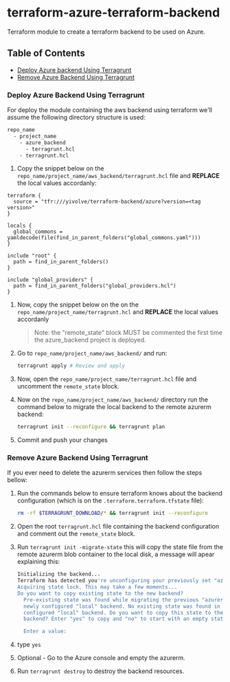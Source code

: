 # terraform-azure-terraform-backend

Terraform module to create a terraform backend to be used on Azure.

## Table of Contents

- [Deploy Azure backend Using Terragrunt](#deploy-azure-backend-using-terragrunt)
- [Remove Azure Backend Using Terragrunt](#remove-azure-backend-using-terragrunt)

### Deploy Azure Backend Using Terragrunt

For deploy the module containing the aws backend using terraform we'll assume the following directory structure is used:

```bash
repo_name
  - project_name
    - azure_backend
      - terragrunt.hcl
    - terragrunt.hcl
```

1. Copy the snippet below on the `repo_name/project_name/aws_backend/terragrunt.hcl` file and **REPLACE** the local values accordanly:

  ```hcl
  terraform {
    source = "tfr:///yivolve/terraform-backend/azure?version=<tag version>"
  }

  locals {
    global_commons = yamldecode(file(find_in_parent_folders("global_commons.yaml")))
  }

  include "root" {
    path = find_in_parent_folders()
  }

  include "global_providers" {
    path = find_in_parent_folders("global_providers.hcl")
  }
  ```

1. Now, copy the snippet below on the on the `repo_name/project_name/terragrunt.hcl` and **REPLACE** the local values accordanly
    > Note: the "remote_state" block MUST be commented the first time the azure_backend project is deployed.

1. Go to `repo_name/project_name/aws_backend/` and run:

    ```bash
    terragrunt apply # Review and apply
    ```

1. Now, open the `repo_name/project_name/terragrunt.hcl` file and uncomment the `remote_state` block.

1. Now on the `repo_name/project_name/aws_backend/` directory run the command below to migrate the local backend to the remote azurerm backend:

    ```bash
    terragrunt init --reconfigure && terragrunt plan
    ```

1. Commit and push your changes

### Remove Azure Backend Using Terragrunt

If you ever need to delete the azurerm services then follow the steps bellow:

1. Run the commands below to ensure terraform knows about the backend configuration (which is on the `.terraform.terraform.tfstate` file):

    ```bash
    rm -rf $TERRAGRUNT_DOWNLOAD/* && terragrunt init --reconfigure
    ```

1. Open the root `terragrunt.hcl` file containing the backend configuration and comment out the `remote_state` block.
1. Run `terragrunt init -migrate-state` this will copy the state file from the remote azurerm blob container to the local disk, a message will apear explaining this:

    ```bash
    Initializing the backend...
    Terraform has detected you're unconfiguring your previously set "azurerm" backend.
    Acquiring state lock. This may take a few moments...
    Do you want to copy existing state to the new backend?
      Pre-existing state was found while migrating the previous "azurerm" backend to the
      newly configured "local" backend. No existing state was found in the newly
      configured "local" backend. Do you want to copy this state to the new "local"
      backend? Enter "yes" to copy and "no" to start with an empty state.

      Enter a value:
    ```

1. type `yes`
1. Optional - Go to the Azure console and empty the azurerm.
1. Run `terragrunt destroy` to destroy the backend resources.

